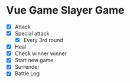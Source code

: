 # Vue Game Slayer Game

* [x] Attack
* [x] Special attack
  * [x] Every 3rd round
* [x] Heal
* [x] Check winner winner
* [x] Start new game
* [x] Surrender
* [x] Battle Log